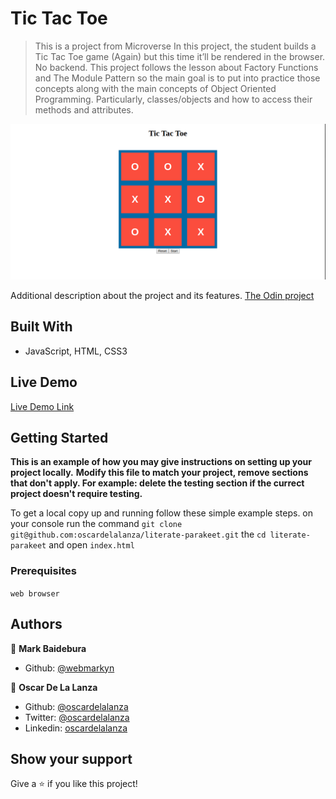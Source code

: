 # Tic Tac Toe

> This is a project from Microverse
> In this project, the student builds a Tic Tac Toe game (Again) but this time it’ll be rendered in the browser. 
> No backend. This project follows the lesson about Factory Functions and The Module Pattern so the main goal is to put 
> into practice those concepts along with the main concepts of Object Oriented Programming. Particularly, classes/objects 
> and how to access their methods and attributes.

![game](./screenshots/tictactoe-js.png)

Additional description about the project and its features.
[The Odin project](https://www.theodinproject.com/courses/javascript/lessons/tic-tac-toe-javascript)

## Built With

- JavaScript, HTML, CSS3

## Live Demo

[Live Demo Link](https://raw.githack.com/oscardelalanza/literate-parakeet/feature/game/index.html)


## Getting Started

**This is an example of how you may give instructions on setting up your project locally.**
**Modify this file to match your project, remove sections that don't apply. For example: delete the testing section if the currect project doesn't require testing.**


To get a local copy up and running follow these simple example steps.
on your console run the command `git clone git@github.com:oscardelalanza/literate-parakeet.git`
the `cd literate-parakeet` and open `index.html`

### Prerequisites
`web browser`

## Authors

👤 **Mark Baidebura**

- Github: [@webmarkyn](https://github.com/webmarkyn)

👤 **Oscar De La Lanza**

- Github: [@oscardelalanza](https://github.com/oscardelalanza)
- Twitter: [@oscardelalanza](https://twitter.com/oscardelalanza)
- Linkedin: [oscardelalanza](https://linkedin.com/oscardelalanza)

## Show your support

Give a ⭐️ if you like this project!

